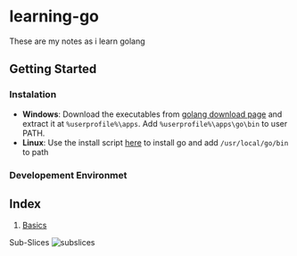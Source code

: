 # learning-go
These are my notes as i learn golang

## Getting Started
### Instalation
- **Windows**:
Download the executables from [golang download page](https://dl.google.com/go/go1.14.2.windows-amd64.zip) and extract it at `%userprofile%\apps`. Add `%userprofile%\apps\go\bin` to user PATH.
- **Linux**: Use the install script [here](./install/linux_install.sh) to install go and add `/usr/local/go/bin` to path
 
### Developement Environmet

## Index

1. [Basics](https://play.golang.org/p/ovvy2BhqHHO)


Sub-Slices
![subslices]("basics/subslices.png")
